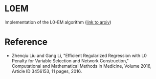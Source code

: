 # L0EM
Implementation of the L0-EM algorithm ([link to arxiv](https://arxiv.org/pdf/1407.7508v1.pdf))

# Reference 
* Zhenqiu Liu and Gang Li, "Efficient Regularized Regression with L0 Penalty for Variable Selection and Network Construction," Computational and Mathematical Methods in Medicine, Volume 2016, Article ID 3456153, 11 pages, 2016. 
